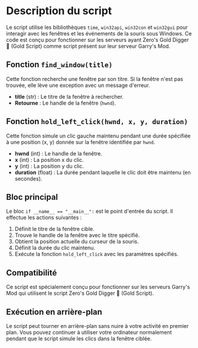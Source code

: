 # Description du script

Le script utilise les bibliothèques `time`, `win32api`, `win32con` et `win32gui` pour interagir avec les fenêtres et les événements de la souris sous Windows. Ce code est conçu pour fonctionner sur les serveurs ayant Zero's Gold Digger 🐔 (Gold Script) comme script présent sur leur serveur Garry's Mod.

## Fonction `find_window(title)`

Cette fonction recherche une fenêtre par son titre. Si la fenêtre n'est pas trouvée, elle lève une exception avec un message d'erreur.

- **title** (str) : Le titre de la fenêtre à rechercher.
- **Retourne** : Le handle de la fenêtre (`hwnd`).

## Fonction `hold_left_click(hwnd, x, y, duration)`

Cette fonction simule un clic gauche maintenu pendant une durée spécifiée à une position (x, y) donnée sur la fenêtre identifiée par `hwnd`.

- **hwnd** (int) : Le handle de la fenêtre.
- **x** (int) : La position x du clic.
- **y** (int) : La position y du clic.
- **duration** (float) : La durée pendant laquelle le clic doit être maintenu (en secondes).

## Bloc principal

Le bloc `if __name__ == "__main__":` est le point d'entrée du script. Il effectue les actions suivantes :

1. Définit le titre de la fenêtre cible.
2. Trouve le handle de la fenêtre avec le titre spécifié.
3. Obtient la position actuelle du curseur de la souris.
4. Définit la durée du clic maintenu.
5. Exécute la fonction `hold_left_click` avec les paramètres spécifiés.

## Compatibilité

Ce script est spécialement conçu pour fonctionner sur les serveurs Garry's Mod qui utilisent le script Zero's Gold Digger 🐔 (Gold Script).

## Exécution en arrière-plan

Le script peut tourner en arrière-plan sans nuire à votre activité en premier plan. Vous pouvez continuer à utiliser votre ordinateur normalement pendant que le script simule les clics dans la fenêtre ciblée.
